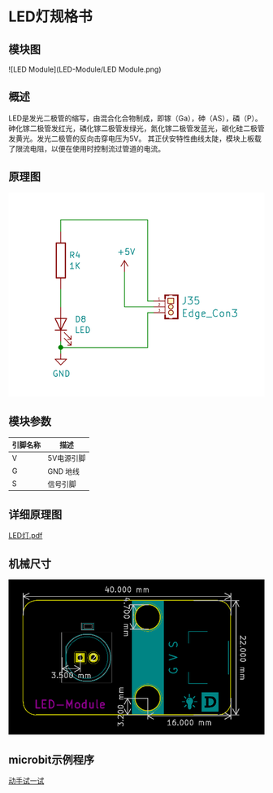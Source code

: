 # LED灯规格书

## 模块图

![LED Module](LED-Module/LED Module.png)

## 概述

​		LED是发光二极管的缩写，由混合化合物制成，即镓（Ga），砷（AS），磷（P）。 砷化镓二极管发红光，磷化镓二极管发绿光，氮化镓二极管发蓝光，碳化硅二极管发黄光。发光二极管的反向击穿电压为5V。 其正伏安特性曲线太陡，模块上板载了限流电阻，以便在使用时控制流过管道的电流。

## 原理图

![5](LED-Module/5.png)

## 模块参数

| 引脚名称 | 描述     |
|------|--------|
| V    | 5V电源引脚 |
| G    | GND 地线 |
| S    | 信号引脚   |

## 详细原理图

 [LED灯.pdf](LED-Module/LED灯.pdf) 

## 机械尺寸

![3](LED-Module/3.png)

## microbit示例程序

<a href="https://makecode.microbit.org/_AEiDicRK06Rh" target="_blank">动手试一试</a>
